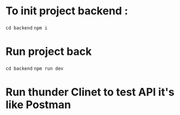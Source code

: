 # To init project backend :
`cd backend`
`npm i`

# Run project back
`cd backend`
`npm run dev`

# Run thunder Clinet to test API it's like Postman

